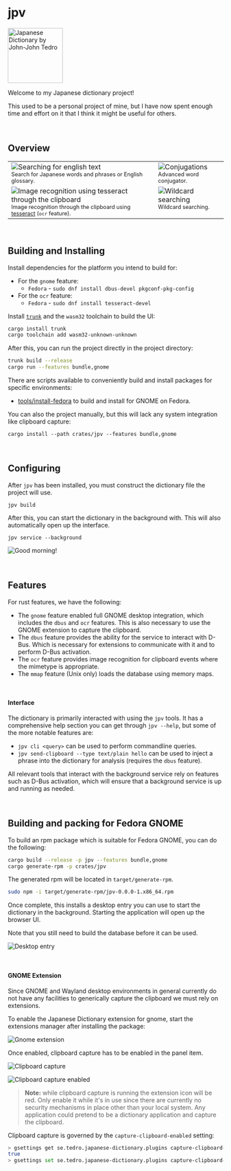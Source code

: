 # jpv

<a href="https://github.com/udoprog/jpv">
<img height="128" width="128" alt="Japanese Dictionary by John-John Tedro" src="https://github.com/udoprog/jpv/blob/main/gfx/logo.png?raw=true" />
</a>

Welcome to my Japanese dictionary project!

This used to be a personal project of mine, but I have now spent enough time and
effort on it that I think it might be useful for others.

<br>

## Overview

<table>
<tr>
<td valign="top">
  <img alt="Searching for english text" src="https://github.com/udoprog/jpv/blob/main/gfx/feature-english.png?raw=true" />
  <div style="font-size: 0.8em;">Search for Japanese words and phrases or English glossary.</div>
</td>
<td valign="top">
  <img alt="Conjugations" src="https://github.com/udoprog/jpv/blob/main/gfx/feature-conjugate.png?raw=true" /><br>
  <div style="font-size: 0.8em;">Advanced word conjugator.</div>
</td>
</tr>

<tr>
<td valign="top">
  <img alt="Image recognition using tesseract through the clipboard" src="https://github.com/udoprog/jpv/blob/main/gfx/feature-ocr.png?raw=true" />
  <div style="font-size: 0.8em;">Image recognition through the clipboard using <a href="https://github.com/tesseract-ocr/tesseract">tesseract</a> (<code>ocr</code> feature).</div>
</td>
<td valign="top">
  <img alt="Wildcard searching" src="https://github.com/udoprog/jpv/blob/main/gfx/feature-wildcard.png?raw=true" />
  <div style="font-size: 0.8em;">Wildcard searching.</div>
</td>
</tr>
</table>

<br>

## Building and Installing

Install dependencies for the platform you intend to build for:

* For the `gnome` feature:
  * `Fedora` - `sudo dnf install dbus-devel pkgconf-pkg-config`
* For the `ocr` feature:
  * `Fedora` - `sudo dnf install tesseract-devel`

Install [`trunk`] and the `wasm32` toolchain to build the UI:

[`trunk`]: https://trunkrs.dev/

```sh
cargo install trunk
cargo toolchain add wasm32-unknown-unknown
```

After this, you can run the project directly in the project directory:

```sh
trunk build --release
cargo run --features bundle,gnome
```

There are scripts available to conveniently build and install packages for
specific environments:

* [tools/install-fedora](tools/install-fedora) to build and install for GNOME on
  Fedora.

You can also the project manually, but this will lack any system integration
like clipboard capture:

```
cargo install --path crates/jpv --features bundle,gnome
```

<br>

## Configuring

After `jpv` has been installed, you must construct the dictionary file the
project will use.

```
jpv build
```

After this, you can start the dictionary in the background with. This will also
automatically open up the interface.

```
jpv service --background
```

![Good morning!](https://github.com/udoprog/jpv/blob/main/gfx/splash.png?raw=true)

<br>

## Features

For rust features, we have the following:

* The `gnome` feature enabled full GNOME desktop integration, which includes the
  `dbus` and `ocr` features. This is also necessary to use the GNOME extension
  to capture the clipboard.
* The `dbus` feature provides the ability for the service to interact with
  D-Bus. Which is necessary for extensions to communicate with it and to perform
  D-Bus activation.
* The `ocr` feature provides image recognition for clipboard events where the
  mimetype is appropriate.
* The `mmap` feature (Unix only) loads the database using memory maps.

<br>

#### Interface

The dictionary is primarily interacted with using the `jpv` tools. It has a
comprehensive help section you can get through `jpv --help`, but some of the
more notable features are:

* `jpv cli <query>` can be used to perform commandline queries.
* `jpv send-clipboard --type text/plain hello` can be used to inject a phrase
  into the dictionary for analysis (requires the `dbus` feature).

All relevant tools that interact with the background service rely on features
such as D-Bus activation, which will ensure that a background service is up and
running as needed.

<br>

## Building and packing for Fedora GNOME

To build an rpm package which is suitable for Fedora GNOME, you can do the following:

```sh
cargo build --release -p jpv --features bundle,gnome
cargo generate-rpm -p crates/jpv
```

The generated rpm will be located in `target/generate-rpm`.

```sh
sudo npm -i target/generate-rpm/jpv-0.0.0-1.x86_64.rpm
```

Once complete, this installs a desktop entry you can use to start the dictionary
in the background. Starting the application will open up the browser UI.

Note that you still need to build the database before it can be used.

![Desktop entry](https://github.com/udoprog/jpv/blob/main/gfx/desktop.png?raw=true)

<br>

#### GNOME Extension

Since GNOME and Wayland desktop environments in general currently do not have
any facilities to generically capture the clipboard we must rely on extensions.

To enable the Japanese Dictionary extension for gnome, start the extensions
manager after installing the package:

![Gnome extension](https://github.com/udoprog/jpv/blob/main/gfx/gnome-extension.png?raw=true)

Once enabled, clipboard capture has to be enabled in the panel item.

![Clipboard capture](https://github.com/udoprog/jpv/blob/main/gfx/gnome-clipboard-capture.png?raw=true)

![Clipboard capture enabled](https://github.com/udoprog/jpv/blob/main/gfx/gnome-clipboard-capture-enabled.png?raw=true)

> **Note:** while clipboard capture is running the extension icon will be red.
> Only enable it while it's in use since there are currently no security
> mechanisms in place other than your local system. Any application could
> pretend to be a dictionary application and capture the clipboard.

Clipboard capture is governed by the `capture-clipboard-enabled` setting:

```sh
> gsettings get se.tedro.japanese-dictionary.plugins capture-clipboard-enabled
true
> gsettings set se.tedro.japanese-dictionary.plugins capture-clipboard-enabled false
```

